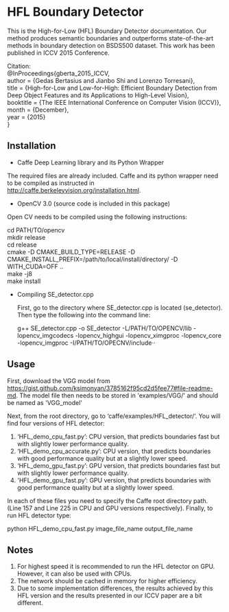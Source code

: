 # HFL Boundary Detector

This is the High-for-Low (HFL) Boundary Detector documentation. Our method produces semantic boundaries and outperforms state-of-the-art methods in boundary detection on BSDS500 dataset. This work has been published in ICCV 2015 Conference.

Citation:  
@InProceedings{gberta_2015_ICCV,  
author = {Gedas Bertasius and Jianbo Shi and Lorenzo Torresani},  
title = {High-for-Low and Low-for-High: Efficient Boundary Detection from Deep Object Features and its Applications to High-Level Vision},  
booktitle = {The IEEE International Conference on Computer Vision (ICCV)},  
month = {December},  
year = {2015}  
}

## Installation

* Caffe Deep Learning library and its Python Wrapper

The required files are already included. Caffe and its python wrapper need to be compiled as instructed in http://caffe.berkeleyvision.org/installation.html. 

* OpenCV 3.0 (source code is included in this package)
 
Open CV needs to be compiled using the following instructions:

cd PATH/TO/opencv  
mkdir release  
cd release  
cmake -D CMAKE_BUILD_TYPE=RELEASE -D CMAKE_INSTALL_PREFIX=/path/to/local/install/directory/ -D WITH_CUDA=OFF ..  
make -j8  
make install  

* Compiling SE_detector.cpp

	First, go to the directory where SE_detector.cpp is located (se_detector). Then type the following into the command line:  
	
	g++ SE_detector.cpp -o SE_detector -L/PATH/TO/OPENCV/lib -lopencv_imgcodecs -lopencv_highgui -lopencv_ximgproc -lopencv_core -lopencv_imgproc -I/PATH/TO/OPECNV/include⋅⋅


## Usage

First, download the VGG model from https://gist.github.com/ksimonyan/3785162f95cd2d5fee77#file-readme-md. The model file then needs to be stored in 'examples/VGG/' and should be named as 'VGG_model'

Next, from the root directory, go to ‘caffe/examples/HFL_detector/‘. You will find four versions of HFL detector:

1. ‘HFL_demo_cpu_fast.py’: CPU version, that predicts boundaries fast but with slightly lower performance quality.
2. ‘HFL_demo_cpu_accurate.py’: CPU version, that predicts boundaries with good performance quality but at a slightly lower speed.
3. ‘HFL_demo_gpu_fast.py’: GPU version, that predicts boundaries fast but with slightly lower performance quality.
4. 'HFL_demo_gpu_fast.py’: GPU version, that predicts boundaries with good performance quality but at a slightly lower speed.

In each of these files you need to specify the Caffe root directory path. (Line 157 and Line 225 in CPU and GPU versions respectively). Finally, to run HFL detector type:

python HFL_demo_cpu_fast.py image_file_name output_file_name


## Notes

1. For highest speed it is recommended to run the HFL detector on GPU. However, it can also be used with CPUs.
2. The network should be cached in memory for higher efficiency.
3. Due to some implementation differences, the results achieved by this HFL version and the results presented in our ICCV paper are a bit different.


